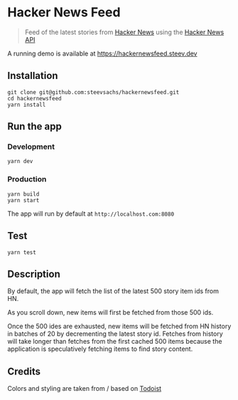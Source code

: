 # Hacker News Feed

> Feed of the latest stories from [Hacker News](https://news.ycombinator.com) using the [Hacker News API](https://github.com/HackerNews/API)

A running demo is available at https://hackernewsfeed.steev.dev

## Installation

```
git clone git@github.com:steevsachs/hackernewsfeed.git
cd hackernewsfeed
yarn install
```

## Run the app

### Development

```
yarn dev
```

### Production

```
yarn build
yarn start
```

The app will run by default at `http://localhost.com:8080`

## Test

`yarn test`

## Description

By default, the app will fetch the list of the latest 500 story item ids from HN.

As you scroll down, new items will first be fetched from those 500 ids.

Once the 500 ides are exhausted, new items will be fetched from HN history in batches of 20 by decrementing the latest story id.
Fetches from history will take longer than fetches from the first cached 500 items because the application is speculatively fetching items to find story content.

## Credits

Colors and styling are taken from / based on [Todoist](https://todoist.com)
